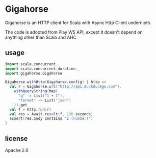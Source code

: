 Gigahorse
==========

Gigahorse is an HTTP client for Scala with Async Http Client undernieth.

The code is adopted from Play WS API, except it doesn't depend on anything other than Scala and AHC.


usage
-----

```scala
import scala.concurrent._
import scala.concurrent.duration._
import gigahorse.Gigahorse

Gigahorse.withHttp(Gigahorse.config) { http =>
  val r = Gigahorse.url("http://api.duckduckgo.com").
    withQueryString(Map(
      "q" -> List("1 + 1"),
      "format" -> List("json")
    )).get
  val f = http.run(r)
  val res = Await.result(f, 120.seconds)
  assert(res.body contains "2 (number)")
}
```

license
-------

Apache 2.0
